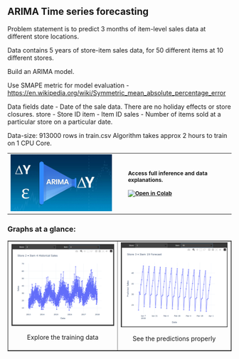 ## ARIMA Time series forecasting

Problem statement is to predict 3 months of item-level sales data at different store locations. 

Data contains 5 years of store-item sales data, for 50 different items at 10 different stores.

Build an ARIMA model.

Use SMAPE metric for model evaluation - https://en.wikipedia.org/wiki/Symmetric_mean_absolute_percentage_error

Data fields
date - Date of the sale data. There are no holiday effects or store closures.
store - Store ID
item - Item ID
sales - Number of items sold at a particular store on a particular date.

Data-size: 913000 rows in train.csv
Algorithm takes approx 2 hours to train on 1 CPU Core.


<div align="center">
<table border="0" cellspacing="0" cellpadding="0">
    <tr>
      <td style="padding-right: 30px;">
        <img src="assets/arimalogo.jpg" alt="Logo" width="280"/>
      </td>
      <td style="vertical-align: middle; font-size: 12px; font-weight: bold;">
        Access full inference and data explanations.<br><br>
        <a href="https://colab.research.google.com/drive/1bV5xsfM5UXhRlRGmRN-Mrz47wY-sF1R2?usp=sharing">
          <img src="https://colab.research.google.com/assets/colab-badge.svg" alt="Open in Colab"/>
        </a>
      </td>
    </tr>
</table>
</div>

### Graphs at a glance: 

<div align="center">
<table border="1" cellspacing="15" cellpadding="15">
  <tr>
    <td align="center">
      <img src="assets/train.png" alt="train" width="350"/><br>
      <p>Explore the training data</p>
    </td>
    <td align="center">
      <img src="assets/predict.png" alt="predict" width="350"/><br>
      <p>See the predictions properly</p>
    </td>
  </tr>
  </table>
  </div>
